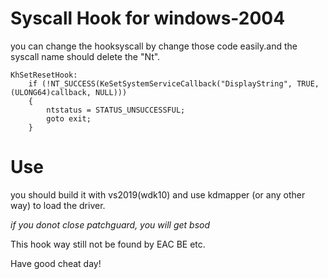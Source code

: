# Syscall Hook for windows-2004

you can change the hooksyscall by change those code easily.and the syscall name should delete the "Nt".

```
KhSetResetHook:
	if (!NT_SUCCESS(KeSetSystemServiceCallback("DisplayString", TRUE, (ULONG64)callback, NULL)))
	{
		ntstatus = STATUS_UNSUCCESSFUL;
		goto exit;
	}

```

# Use

you should build it with vs2019(wdk10) and use kdmapper (or any other way) to load the driver.

*if you donot close patchguard, you will get bsod*

This hook way still not be found by EAC BE etc.

Have good cheat day!
